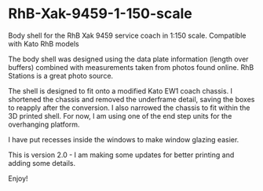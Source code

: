 # RhB-Xak-9459-1-150-scale
Body shell for the RhB Xak 9459 service coach in 1:150 scale.  Compatible with Kato RhB models

The body shell was designed using the data plate information (length over buffers) combined
with measurements taken from photos found online.  RhB Stations is a great photo source.

The shell is designed to fit onto a modified Kato EW1 coach chassis.  I shortened the chassis
and removed the underframe detail, saving the boxes to reapply after the conversion.  I also
narrowed the chassis to fit within the 3D printed shell.  For now, I am using one of the end
step units for the overhanging platform.  

I have put recesses inside the windows to make window glazing easier.  

This is version 2.0 - I am making some updates for better printing and adding some details.

Enjoy!
